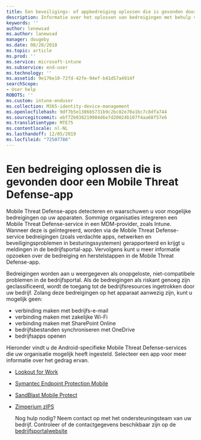 ```yaml
---
title: Een beveiligings- of appbedreiging oplossen die is gevonden door Mobile Threat Defense-apps voor Android-apparaten
description: Informatie over het oplossen van bedreigingen met behulp van de Mobile Threat Defense-apps voor Android-apparaten.
keywords: ''
author: lenewsad
ms.author: lanewsad
manager: dougeby
ms.date: 08/28/2018
ms.topic: article
ms.prod: ''
ms.service: microsoft-intune
ms.subservice: end-user
ms.technology: ''
ms.assetid: 9e176e10-72fd-42fe-94ef-b41d57a4914f
searchScope:
- User help
ROBOTS: ''
ms.custom: intune-enduser
ms.collection: M365-identity-device-management
ms.openlocfilehash: 9df7b5e1386b5731b9c2bc82e70a1bc7c8dfa744
ms.sourcegitcommit: ebf72b038219904d6e7d20024b107f4aa68f57e6
ms.translationtype: MTE75
ms.contentlocale: nl-NL
ms.lasthandoff: 12/05/2019
ms.locfileid: "72507786"
---
```

# <a name="resolve-a-threat-found-by-a-mobile-threat-defense-app"></a>Een bedreiging oplossen die is gevonden door een Mobile Threat Defense-app

Mobile Threat Defense-apps detecteren en waarschuwen u voor mogelijke bedreigingen op uw apparaten. Sommige organisaties integreren een Mobile Threat Defense-service in een MDM-provider, zoals Intune. Wanneer deze is geïntegreerd, worden via de Mobile Threat Defense-service bedreigingen (zoals verdachte apps, netwerken en beveiligingsproblemen in besturingssystemen) gerapporteerd en krijgt u meldingen in de bedrijfsportal-app. Vervolgens kunt u meer informatie opzoeken over de bedreiging en herstelstappen in de Mobile Threat Defense-app.

Bedreigingen worden aan u weergegeven als onopgeloste, niet-compatibele problemen in de bedrijfsportal. Als de bedreigingen als riskant genoeg zijn geclassificeerd, wordt de toegang tot de bedrijfsresources ingetrokken door uw bedrijf. Zolang deze bedreigingen op het apparaat aanwezig zijn, kunt u mogelijk geen:  

* verbinding maken met bedrijfs-e-mail
* verbinding maken met zakelijke Wi-Fi
* verbinding maken met SharePoint Online
* bedrijfsbestanden synchroniseren met OneDrive
* bedrijfsapps openen

Hieronder vindt u de Android-specifieke Mobile Threat Defense-services die uw organisatie mogelijk heeft ingesteld. Selecteer een app voor meer informatie over het gedrag ervan.  

* [Lookout for Work](you-need-to-resolve-a-threat-found-by-lookout-for-work-android.md)
* [Symantec Endpoint Protection Mobile](you-need-to-resolve-a-threat-found-by-skycure-android.md)
* [SandBlast Mobile Protect](you-need-to-resolve-a-threat-found-by-checkpoint-android.md)
* [Zimperium zIPS](you-need-to-resolve-a-threat-found-by-zips-android.md)  

  Nog hulp nodig? Neem contact op met het ondersteuningsteam van uw bedrijf. Controleer of de contactgegevens beschikbaar zijn op de [bedrijfsportalwebsite](https://go.microsoft.com/fwlink/?linkid=2010980)  


